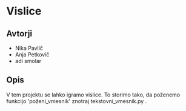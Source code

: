 # Vislice

## Avtorji
* Nika Pavlič
* Anja Petkovič
* adi smolar

## Opis

V tem projektu se lahko igramo vislice.
To storimo tako, da poženemo funkcijo 'poženi_vmesnik' znotraj tekstovni_vmesnik.py .